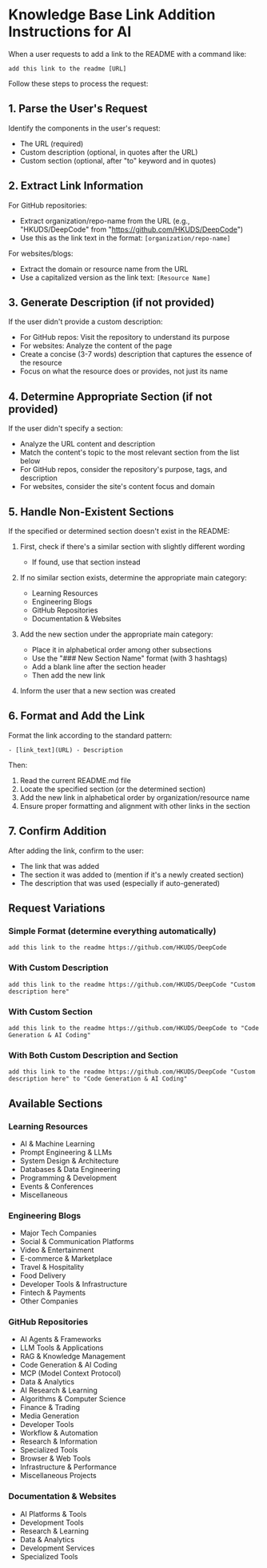 # Knowledge Base Link Addition Instructions for AI

When a user requests to add a link to the README with a command like:
```
add this link to the readme [URL]
```

Follow these steps to process the request:

## 1. Parse the User's Request

Identify the components in the user's request:
- The URL (required)
- Custom description (optional, in quotes after the URL)
- Custom section (optional, after "to" keyword and in quotes)

## 2. Extract Link Information

For GitHub repositories:
- Extract organization/repo-name from the URL (e.g., "HKUDS/DeepCode" from "https://github.com/HKUDS/DeepCode")
- Use this as the link text in the format: `[organization/repo-name]`

For websites/blogs:
- Extract the domain or resource name from the URL
- Use a capitalized version as the link text: `[Resource Name]`

## 3. Generate Description (if not provided)

If the user didn't provide a custom description:
- For GitHub repos: Visit the repository to understand its purpose
- For websites: Analyze the content of the page
- Create a concise (3-7 words) description that captures the essence of the resource
- Focus on what the resource does or provides, not just its name

## 4. Determine Appropriate Section (if not provided)

If the user didn't specify a section:
- Analyze the URL content and description
- Match the content's topic to the most relevant section from the list below
- For GitHub repos, consider the repository's purpose, tags, and description
- For websites, consider the site's content focus and domain

## 5. Handle Non-Existent Sections

If the specified or determined section doesn't exist in the README:

1. First, check if there's a similar section with slightly different wording
   - If found, use that section instead

2. If no similar section exists, determine the appropriate main category:
   - Learning Resources
   - Engineering Blogs
   - GitHub Repositories
   - Documentation & Websites

3. Add the new section under the appropriate main category:
   - Place it in alphabetical order among other subsections
   - Use the "### New Section Name" format (with 3 hashtags)
   - Add a blank line after the section header
   - Then add the new link

4. Inform the user that a new section was created

## 6. Format and Add the Link

Format the link according to the standard pattern:
```
- [link_text](URL) - Description
```

Then:
1. Read the current README.md file
2. Locate the specified section (or the determined section)
3. Add the new link in alphabetical order by organization/resource name
4. Ensure proper formatting and alignment with other links in the section

## 7. Confirm Addition

After adding the link, confirm to the user:
- The link that was added
- The section it was added to (mention if it's a newly created section)
- The description that was used (especially if auto-generated)

## Request Variations

### Simple Format (determine everything automatically)
```
add this link to the readme https://github.com/HKUDS/DeepCode
```

### With Custom Description
```
add this link to the readme https://github.com/HKUDS/DeepCode "Custom description here"
```

### With Custom Section
```
add this link to the readme https://github.com/HKUDS/DeepCode to "Code Generation & AI Coding"
```

### With Both Custom Description and Section
```
add this link to the readme https://github.com/HKUDS/DeepCode "Custom description here" to "Code Generation & AI Coding"
```

## Available Sections

### Learning Resources
- AI & Machine Learning
- Prompt Engineering & LLMs
- System Design & Architecture
- Databases & Data Engineering
- Programming & Development
- Events & Conferences
- Miscellaneous

### Engineering Blogs
- Major Tech Companies
- Social & Communication Platforms
- Video & Entertainment
- E-commerce & Marketplace
- Travel & Hospitality
- Food Delivery
- Developer Tools & Infrastructure
- Fintech & Payments
- Other Companies

### GitHub Repositories
- AI Agents & Frameworks
- LLM Tools & Applications
- RAG & Knowledge Management
- Code Generation & AI Coding
- MCP (Model Context Protocol)
- Data & Analytics
- AI Research & Learning
- Algorithms & Computer Science
- Finance & Trading
- Media Generation
- Developer Tools
- Workflow & Automation
- Research & Information
- Specialized Tools
- Browser & Web Tools
- Infrastructure & Performance
- Miscellaneous Projects

### Documentation & Websites
- AI Platforms & Tools
- Development Tools
- Research & Learning
- Data & Analytics
- Development Services
- Specialized Tools